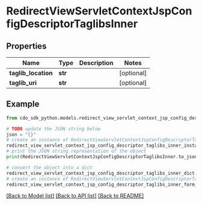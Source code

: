 # RedirectViewServletContextJspConfigDescriptorTaglibsInner


## Properties

Name | Type | Description | Notes
------------ | ------------- | ------------- | -------------
**taglib_location** | **str** |  | [optional] 
**taglib_uri** | **str** |  | [optional] 

## Example

```python
from cdo_sdk_python.models.redirect_view_servlet_context_jsp_config_descriptor_taglibs_inner import RedirectViewServletContextJspConfigDescriptorTaglibsInner

# TODO update the JSON string below
json = "{}"
# create an instance of RedirectViewServletContextJspConfigDescriptorTaglibsInner from a JSON string
redirect_view_servlet_context_jsp_config_descriptor_taglibs_inner_instance = RedirectViewServletContextJspConfigDescriptorTaglibsInner.from_json(json)
# print the JSON string representation of the object
print(RedirectViewServletContextJspConfigDescriptorTaglibsInner.to_json())

# convert the object into a dict
redirect_view_servlet_context_jsp_config_descriptor_taglibs_inner_dict = redirect_view_servlet_context_jsp_config_descriptor_taglibs_inner_instance.to_dict()
# create an instance of RedirectViewServletContextJspConfigDescriptorTaglibsInner from a dict
redirect_view_servlet_context_jsp_config_descriptor_taglibs_inner_form_dict = redirect_view_servlet_context_jsp_config_descriptor_taglibs_inner.from_dict(redirect_view_servlet_context_jsp_config_descriptor_taglibs_inner_dict)
```
[[Back to Model list]](../README.md#documentation-for-models) [[Back to API list]](../README.md#documentation-for-api-endpoints) [[Back to README]](../README.md)


